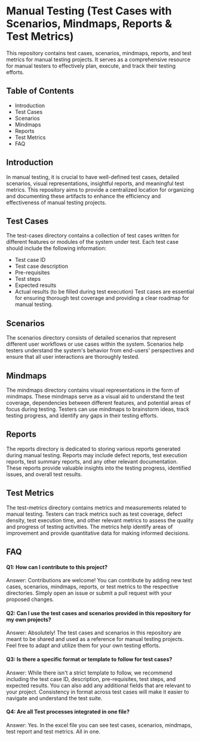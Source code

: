 
# Manual Testing (Test Cases with Scenarios, Mindmaps, Reports & Test Metrics)

This repository contains test cases, scenarios, mindmaps, reports, and test metrics for manual testing projects. It serves as a comprehensive resource for manual testers to effectively plan, execute, and track their testing efforts.


## Table of Contents

- Introduction
- Test Cases
- Scenarios
- Mindmaps
- Reports
- Test Metrics
- FAQ
## Introduction
In manual testing, it is crucial to have well-defined test cases, detailed scenarios, visual representations, insightful reports, and meaningful test metrics. This repository aims to provide a centralized location for organizing and documenting these artifacts to enhance the efficiency and effectiveness of manual testing projects.
## Test Cases
The test-cases directory contains a collection of test cases written for different features or modules of the system under test. Each test case should include the following information:

- Test case ID
- Test case description
- Pre-requisites
- Test steps
- Expected results
- Actual results (to be filled during test execution)
Test cases are essential for ensuring thorough test coverage and providing a clear roadmap for manual testing.
## Scenarios
The scenarios directory consists of detailed scenarios that represent different user workflows or use cases within the system. Scenarios help testers understand the system's behavior from end-users' perspectives and ensure that all user interactions are thoroughly tested.
## Mindmaps
The mindmaps directory contains visual representations in the form of mindmaps. These mindmaps serve as a visual aid to understand the test coverage, dependencies between different features, and potential areas of focus during testing. Testers can use mindmaps to brainstorm ideas, track testing progress, and identify any gaps in their testing efforts.
## Reports
The reports directory is dedicated to storing various reports generated during manual testing. Reports may include defect reports, test execution reports, test summary reports, and any other relevant documentation. These reports provide valuable insights into the testing progress, identified issues, and overall test results.
## Test Metrics
The test-metrics directory contains metrics and measurements related to manual testing. Testers can track metrics such as test coverage, defect density, test execution time, and other relevant metrics to assess the quality and progress of testing activities. The metrics help identify areas of improvement and provide quantitative data for making informed decisions.
## FAQ

#### Q1: How can I contribute to this project?

Answer: Contributions are welcome! You can contribute by adding new test cases, scenarios, mindmaps, reports, or test metrics to the respective directories. Simply open an issue or submit a pull request with your proposed changes.

#### Q2:  Can I use the test cases and scenarios provided in this repository for my own projects?

Answer: Absolutely! The test cases and scenarios in this repository are meant to be shared and used as a reference for manual testing projects. Feel free to adapt and utilize them for your own testing efforts.

#### Q3: Is there a specific format or template to follow for test cases?

Answer: While there isn't a strict template to follow, we recommend including the test case ID, description, pre-requisites, test steps, and expected results. You can also add any additional fields that are relevant to your project. Consistency in format across test cases will make it easier to navigate and understand the test suite.

#### Q4: Are all Test processes integrated in one file?

Answer: Yes. In the excel file you can see test cases, scenarios, mindmaps, test report and test metrics. All in one.

